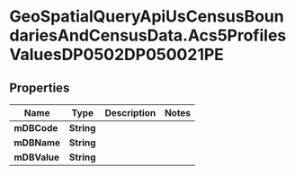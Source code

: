 # GeoSpatialQueryApiUsCensusBoundariesAndCensusData.Acs5ProfilesValuesDP0502DP050021PE

## Properties

Name | Type | Description | Notes
------------ | ------------- | ------------- | -------------
**mDBCode** | **String** |  | 
**mDBName** | **String** |  | 
**mDBValue** | **String** |  | 


